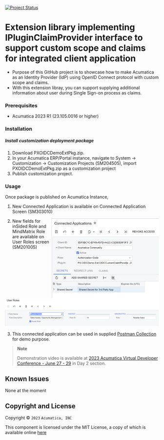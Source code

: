 [![Project Status](http://opensource.box.com/badges/active.svg)](http://opensource.box.com/badges)


Extension library implementing IPluginClaimProvider interface to support custom scope and claims for integrated client application
==================================
 
* Purpose of this GitHub project is to showcase how to make Acumatica as an Identity Provider (IdP) using OpenID Connect protocol with custom scope and claims.
* With this extension libray, you can support supplying additional information about user during Single Sign-on process as claims.

### Prerequisites
* Acumatica 2023 R1 (23.105.0016 or higher)

### Installation

##### Install customization deployment package
1. Download PXOIDCDemoExtPkg.zip.
2. In your Acumatica ERP/Portal instance, navigate to System -> Customization -> Customization Projects (SM204505), import PXOIDCDemoExtPkg.zip as a customization project
3. Publish customization project.

### Usage

Once package is published on Acumatica Instance,

1. New Connected Application is available on Connected Application Screen (SM303010)

<img align="right" src="/_ReadMeImages/Image1-ConnectedApplication.png" width=70% height=70%>

2. New fields for inSided Role and MindMatrix Role are available on User Roles screen (SM201005) 

![Screenshot](/_ReadMeImages/Image2-UserRole.png)

3. This connected application can be used in supplied [Postman Collection](https://github.com/Acumatica/Acumatica-OIDCDemo/tree/main/Postman%20Collection) for demo purpose.

>
> **Note**
>
> Demonstration video is available at [2023 Acumatica Virtual Developer Conference - June 27 - 29](https://community.acumatica.com/other-developer-topics-290/2023-acumatica-virtual-developer-conference-june-27-29-17219) in Day 2 section.
>
>

Known Issues
------------
None at the moment

## Copyright and License

Copyright © `2023` `Acumatica, INC`

This component is licensed under the MIT License, a copy of which is available online [here](LICENSE)
